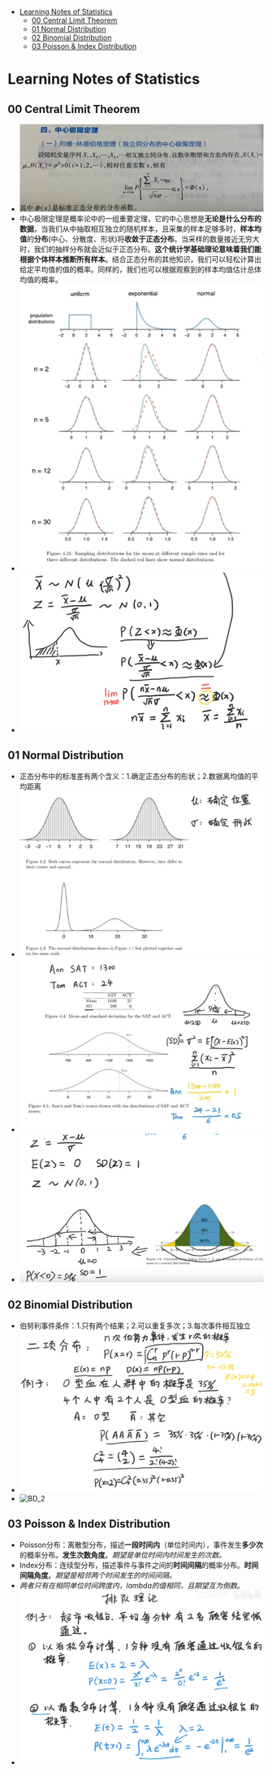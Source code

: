 <!-- TOC -->

- [Learning Notes of Statistics](#learning-notes-of-statistics)
  - [00 Central Limit Theorem](#00-central-limit-theorem)
  - [01 Normal Distribution](#01-normal-distribution)
  - [02 Binomial Distribution](#02-binomial-distribution)
  - [03 Poisson & Index Distribution](#03-poisson--index-distribution)

<!-- /TOC -->

# Learning Notes of Statistics

## 00 Central Limit Theorem
- ![CLT_1](images/CLT_1.png)
- 中心极限定理是概率论中的一组重要定理，它的中心思想是**无论是什么分布的数据**，当我们从中抽取相互独立的随机样本，且采集的样本足够多时，**样本均值**的**分布**(中心、分散度、形状)将**收敛于正态分布**。当采样的数量接近无穷大时，我们的抽样分布就会近似于正态分布。**这个统计学基础理论意味着我们能根据个体样本推断所有样本**。结合正态分布的其他知识，我们可以轻松计算出给定平均值的值的概率。同样的，我们也可以根据观察到的样本均值估计总体均值的概率。
- ![CLT_2](images/CLT_2.png)
- ![CLT_3](images/CLT_3.png)


## 01 Normal Distribution
- 正态分布中的标准差有两个含义：1.确定正态分布的形状；2.数据离均值的平均距离
- ![ND_1](./images/ND_1.png)
- ![ND_2](./images/ND_2.png)
- ![ND_3](./images/ND_3.png)


## 02 Binomial Distribution
- 伯努利事件条件：1.只有两个结果；2.可以重复多次；3.每次事件相互独立
- ![BD_1](images/BN_1.png)
- ![BD_2](images/BN_3.png)


## 03 Poisson & Index Distribution
- Poisson分布：离散型分布，描述**一段时间内**（单位时间内），事件发生**多少次**的概率分布。**发生次数角度**。*期望是单位时间内时间发生的次数。*
- Index分布：连续型分布，描述事件与事件之间的**时间间隔**的概率分布。**时间间隔角度**。*期望是相邻两个时间发生的时间间隔。*
- *两者只有在相同单位时间跨度内，lambda的值相同，且期望互为倒数*。
- ![Poisson & Index Distribution](./images/P%26ID_1.png)